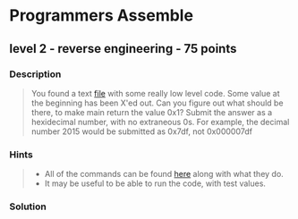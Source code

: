 # Programmers Assemble
## level 2 - reverse engineering - 75 points

### Description
> You found a text [file](./data/assembly.s) with some really low level code. Some value at the beginning has been X'ed out. Can you figure out what should be there, to make main return the value 0x1? Submit the answer as a hexidecimal number, with no extraneous 0s. For example, the decimal number 2015 would be submitted as 0x7df, not 0x000007df

### Hints
> * All of the commands can be found [here](https://en.wikipedia.org/wiki/X86_assembly_language) along with what they do.
> * It may be useful to be able to run the code, with test values.

### Solution